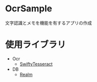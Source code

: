 # OcrSample
文字認識とメモを機能を有するアプリの作成

# 使用ライブラリ
- Ocr
	- [SwiftyTesseract](https://github.com/SwiftyTesseract/SwiftyTesseract#Using-SwiftyTesseract-in-Your-Project)
- DB
	- [Realm](https://github.com/realm/realm-cocoa)
